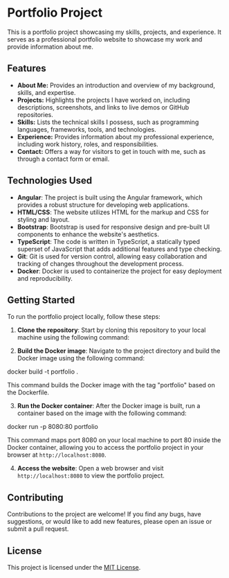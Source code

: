 # Portfolio Project

This is a portfolio project showcasing my skills, projects, and experience. It serves as a professional portfolio website to showcase my work and provide information about me.

## Features

- **About Me:** Provides an introduction and overview of my background, skills, and expertise.
- **Projects:** Highlights the projects I have worked on, including descriptions, screenshots, and links to live demos or GitHub repositories.
- **Skills:** Lists the technical skills I possess, such as programming languages, frameworks, tools, and technologies.
- **Experience:** Provides information about my professional experience, including work history, roles, and responsibilities.
- **Contact:** Offers a way for visitors to get in touch with me, such as through a contact form or email.

## Technologies Used

- **Angular**: The project is built using the Angular framework, which provides a robust structure for developing web applications.
- **HTML/CSS**: The website utilizes HTML for the markup and CSS for styling and layout.
- **Bootstrap**: Bootstrap is used for responsive design and pre-built UI components to enhance the website's aesthetics.
- **TypeScript**: The code is written in TypeScript, a statically typed superset of JavaScript that adds additional features and type checking.
- **Git**: Git is used for version control, allowing easy collaboration and tracking of changes throughout the development process.
- **Docker**: Docker is used to containerize the project for easy deployment and reproducibility.

## Getting Started

To run the portfolio project locally, follow these steps:

1. **Clone the repository**: Start by cloning this repository to your local machine using the following command:

2. **Build the Docker image**: Navigate to the project directory and build the Docker image using the following command:

docker build -t portfolio .

This command builds the Docker image with the tag "portfolio" based on the Dockerfile.

3. **Run the Docker container**: After the Docker image is built, run a container based on the image with the following command:

docker run -p 8080:80 portfolio

This command maps port 8080 on your local machine to port 80 inside the Docker container, allowing you to access the portfolio project in your browser at `http://localhost:8080`.

4. **Access the website**: Open a web browser and visit `http://localhost:8080` to view the portfolio project.


## Contributing

Contributions to the project are welcome! If you find any bugs, have suggestions, or would like to add new features, please open an issue or submit a pull request.

## License

This project is licensed under the [MIT License](LICENSE.md).



